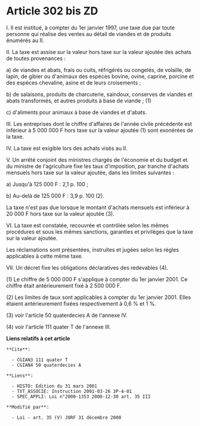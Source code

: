 # Article 302 bis ZD

I. Il est institué, à compter du 1er janvier 1997, une taxe due par toute personne qui réalise des ventes au détail de
viandes et de produits énumérés au II.

II. La taxe est assise sur la valeur hors taxe sur la valeur ajoutée des achats de toutes provenances :

a) de viandes et abats, frais ou cuits, réfrigérés ou congelés, de volaille, de lapin, de gibier ou d'animaux des espèces
bovine, ovine, caprine, porcine et des espèces chevaline, asine et de leurs croisements ;

b) de salaisons, produits de charcuterie, saindoux, conserves de viandes et abats transformés, et autres produits à base de
viande ; (1)

c) d'aliments pour animaux à base de viandes et d'abats.

III. Les entreprises dont le chiffre d'affaires de l'année civile précédente est inférieur à 5 000 000 F hors taxe sur la
valeur ajoutée (1) sont exonérées de la taxe.

IV. La taxe est exigible lors des achats visés au II.

V. Un arrêté conjoint des ministres chargés de l'économie et du budget et du ministre de l'agriculture fixe les taux
d'imposition, par tranche d'achats mensuels hors taxe sur la valeur ajoutée, dans les limites suivantes :

a) Jusqu'à 125 000 F : 2,1 p. 100 ;

b) Au-delà de 125 000 F : 3,9 p. 100 (2).

La taxe n'est pas due lorsque le montant d'achats mensuels est inférieur à 20 000 F hors taxe sur la valeur ajoutée (3).

VI. La taxe est constatée, recouvrée et contrôlée selon les mêmes procédures et sous les mêmes sanctions, garanties et
privilèges que la taxe sur la valeur ajoutée.

Les réclamations sont présentées, instruites et jugées selon les règles applicables à cette même taxe.

VII. Un décret fixe les obligations déclaratives des redevables (4).

(1) Le chiffre de 5 000 000 F s'applique à compter du 1er janvier 2001. Ce chiffre était antérieurement fixé à 2 500 000 F.

(2) Les limites de taux sont applicables à compter du 1er janvier 2001. Elles étaient antérieurement fixées respectivement à
0,6 % et 1 %.

(3) voir l'article 50 quaterdecies A de l'annexe IV.

(4) voir l'article 111 quater T de l'annexe III.

**Liens relatifs à cet article**

	**Cite**:

	  - CGIAN3 111 quater T
	  - CGIAN4 50 quaterdecies A

	**Liens**:

	  - HISTO: Edition du 31 mars 2001
	  - TXT_ASSOCIE: Instruction 2001-03-26 3P-4-01
	  - SPEC_APPLI: Loi n°2000-1353 2000-12-30 art. 35 III

	**Modifié par**:

	  - Loi - art. 35 (V) JORF 31 décembre 2000
